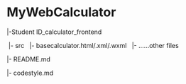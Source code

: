 # MyWebCalculator
|-Student ID_calculator_frontend
 
​    |- src
​
​        |- basecalculator.html/.xml/.wxml
​
​    |- ......other files
 
|- README.md
 
|- codestyle.md
